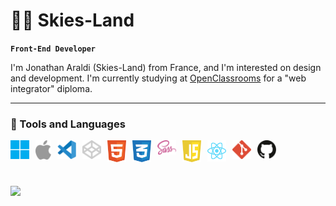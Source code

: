 # 👨‍💻 Skies-Land

**`Front-End Developer`**

I'm Jonathan Araldi (Skies-Land) from France, and I'm interested on design and development. I'm currently studying at [OpenClassrooms](https://openclassrooms.com/fr/) for a "web integrator" diploma.

---

### 🧰 Tools and Languages
<img align="left" alt="java" width="30px" style="padding-right:10px;" src="https://github.com/Skies-Land/Skies-Land/blob/main/Tools/microsoft-windows-11.svg" />
<img align="left" alt="java" width="25px" style="padding-right:10px;" src="https://github.com/Skies-Land/Skies-Land/blob/main/Tools/apple.svg" />
<img align="left" alt="java" width="30px" style="padding-right:10px;" src="https://github.com/Skies-Land/Skies-Land/blob/main/Tools/visual-studio-code-1.svg" />
<img align="left" alt="java" width="30px" style="padding-right:10px;" src="https://github.com/Skies-Land/Skies-Land/blob/main/Tools/codepen-icon.svg" />
<img align="left" alt="java" width="30px" style="padding-right:10px;" src="https://github.com/Skies-Land/Skies-Land/blob/main/Languages/html-1.svg" />
<img align="left" alt="java" width="30px" style="padding-right:10px;" src="https://github.com/Skies-Land/Skies-Land/blob/main/Languages/css-3.svg" />
<img align="left" alt="java" width="30px" style="padding-right:10px;" src="https://github.com/Skies-Land/Skies-Land/blob/main/Languages/sass-1.svg" />
<img align="left" alt="java" width="30px" style="padding-right:10px;" src="https://github.com/Skies-Land/Skies-Land/blob/main/Languages/javascript-1.svg" />
<img align="left" alt="java" width="30px" style="padding-right:10px;" src="https://github.com/Skies-Land/Skies-Land/blob/main/Languages/react-2.svg" />
<img align="left" alt="java" width="30px" style="padding-right:10px;" src="https://github.com/Skies-Land/Skies-Land/blob/main/Tools/git-icon.svg" />
<img align="left" alt="java" width="30px" style="padding-right:10px;" src="https://github.com/Skies-Land/Skies-Land/blob/main/Tools/github-icon-1.svg" />
<br /> <br />
 
#
<img align="left" width="47%" src="https://github-readme-stats.vercel.app/api/top-langs/?username=skies-land&layout=compact" />


